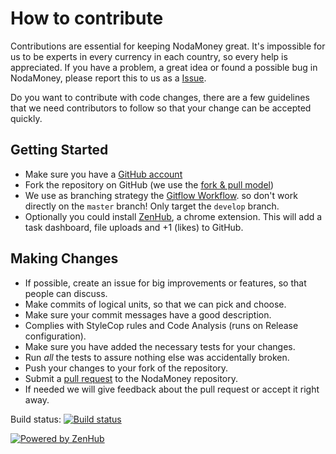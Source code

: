 # How to contribute
Contributions are essential for keeping NodaMoney great. It's impossible for us to be experts in every currency in each country,
so every help is appreciated. If you have a problem, a great idea or found a possible bug in NodaMoney, please report this to us
as a [Issue](https://github.com/remyvd/NodaMoney/issues).

Do you want to contribute with code changes, there are a few guidelines that we need contributors to follow so that your change
can be accepted quickly.

## Getting Started
* Make sure you have a [GitHub account](https://github.com/signup/free)
* Fork the repository on GitHub (we use the [fork & pull model](https://help.github.com/articles/using-pull-requests))
* We use as branching strategy the [Gitflow Workflow](http://nvie.com/posts/a-successful-git-branching-model/). so don't
  work directly on the `master` branch! Only target the `develop` branch.
* Optionally you could install [ZenHub](https://www.zenhub.io/), a chrome extension. This will add a task dashboard, file uploads
  and +1 (likes) to GitHub.

## Making Changes
* If possible, create an issue for big improvements or features, so that people can discuss.
* Make commits of logical units, so that we can pick and choose.
* Make sure your commit messages have a good description.
* Complies with StyleCop rules and Code Analysis (runs on Release configuration).
* Make sure you have added the necessary tests for your changes.
* Run _all_ the tests to assure nothing else was accidentally broken.
* Push your changes to  your fork of the repository.
* Submit a [pull request](https://help.github.com/articles/creating-a-pull-request/) to the NodaMoney repository.
* If needed we will give feedback about the pull request or accept it right away.

Build status: [![Build status](https://ci.appveyor.com/api/projects/status/o656q9bagslgusj9?svg=true)](https://ci.appveyor.com/project/remyvd/nodamoney)

[![Powered by ZenHub](https://raw.githubusercontent.com/ZenHubIO/support/master/zenhub-badge.svg)](http://zenhub.io)